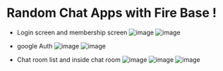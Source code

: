 # Random Chat Apps with Fire Base !

- Login screen and membership screen
![image](https://user-images.githubusercontent.com/53115254/93731951-4d00ec00-fc0a-11ea-88d8-16df051d34e5.png)
![image](https://user-images.githubusercontent.com/53115254/93731963-55592700-fc0a-11ea-9221-7287373b21eb.png)

- google Auth
![image](https://user-images.githubusercontent.com/53115254/93732012-85a0c580-fc0a-11ea-8157-31dc45ec12df.png)
![image](https://user-images.githubusercontent.com/53115254/93732020-8afe1000-fc0a-11ea-882c-4232b4195379.png)

- Chat room list and inside chat room
![image](https://user-images.githubusercontent.com/53115254/93732077-acf79280-fc0a-11ea-8766-c1e2ef54c635.png)
![image](https://user-images.githubusercontent.com/53115254/93732086-b54fcd80-fc0a-11ea-830c-d1e77a99016a.png)
![image](https://user-images.githubusercontent.com/53115254/93732097-bda80880-fc0a-11ea-99ab-3a01d691e757.png)

